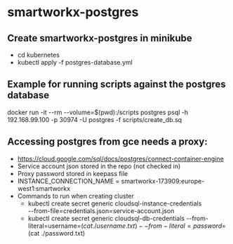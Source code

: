 # smartworkx-postgres

## Create smartworkx-postgres in minikube

- cd kubernetes
- kubectl apply -f postgres-database.yml

## Example for running scripts against the postgres database

docker run -it --rm --volume=$(pwd):/scripts postgres psql -h 192.168.99.100 -p 30974 -U postgres -f scripts/create_db.sq

## Accessing postgres from gce needs a proxy:

- https://cloud.google.com/sql/docs/postgres/connect-container-engine
- Service account json stored in the repo (not checked in)
- Proxy password stored in keepass file
- INSTANCE_CONNECTION_NAME = smartworkx-173909:europe-west1:smartworkx
- Commands to run when creating cluster
    - kubectl create secret generic cloudsql-instance-credentials \
                         --from-file=credentials.json=service-account.json
    - kubectl create secret generic cloudsql-db-credentials --from-literal=username=$(cat ./username.txt) --from-literal=password=$(cat ./password.txt)

